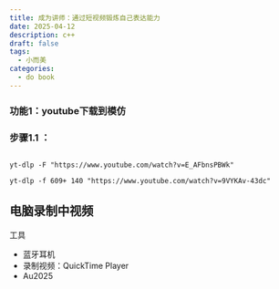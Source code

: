 ```yaml
---
title: 成为讲师：通过短视频锻炼自己表达能力
date: 2025-04-12
description: c++
draft: false
tags:
  - 小而美
categories:
  - do book
---
```

### 功能1：youtube下载到模仿


### 步骤1.1 ：

```
  
yt-dlp -F "https://www.youtube.com/watch?v=E_AFbnsPBWk"

yt-dlp -f 609+ 140 "https://www.youtube.com/watch?v=9VYKAv-43dc"
```



## 电脑录制中视频


工具
- 蓝牙耳机
 - 录制视频：QuickTime Player
 - Au2025